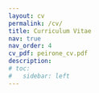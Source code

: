 ```yaml
---
layout: cv
permalink: /cv/
title: Curriculum Vitae
nav: true
nav_order: 4
cv_pdf: peirone_cv.pdf
description:
# toc:
#   sidebar: left
---
```


